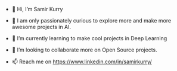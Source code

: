 - 👋 Hi, I’m Samir Kurry

- 👀 I am only passionately curious to explore more and make more awesome projects in AI.
- 🌱 I’m currently learning to make cool projects in Deep Learning
- 💞️ I’m looking to collaborate more on Open Source projects.
- 📫 Reach me on https://www.linkedin.com/in/samirkurry/ 

<!---
kurrysamir/kurrysamir is a ✨ special ✨ repository because its `README.md` (this file) appears on your GitHub profile.
You can click the Preview link to take a look at your changes.
--->
